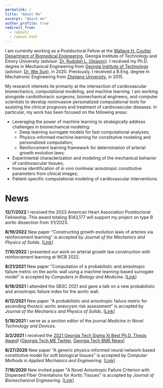 ```yaml
---
permalink: /
title: "About Me"
excerpt: "About me"
author_profile: true
redirect_from: 
  - /about/
  - /about.html
---
```


I am currently working as a Postdoctoral Fellow at the [Wallace H. Coulter Department of Biomedical Engineering](https://bme.gatech.edu/bme/), Georgia Institute of Technology and Emory University (advisor: [Dr. Rudolph L. Gleason](https://www.me.gatech.edu/faculty/gleason)). I received my Ph.D. degree in Mechanical Engineering from [Georgia Institute of Technology](https://www.gatech.edu/) (advisor: [Dr. Wei Sun](https://petitinstitute.gatech.edu/wei-sun)), in 2020. Previously, I received a B.Eng. degree in Mechatronic Engineering from [Zhejiang University](https://www.zju.edu.cn/english/), in 2015.

My research interests lie primarily at the intersection of cardiovascular biomechanics, computational modeling, and machine learning. I am working alongside cardiothoracic surgeons, biomechanical engineers, and computer scientists to develop noninvasive personalized computational tools for assisting the clinical prognosis and treatment of cardiovascular diseases. In particular, my work has been focused on the following areas:
* Leveraging the power of machine learning to strategically address challenges in biomechanical modeling:
  * Deep learning surrogate models for fast computational analyses;
  * Physics-informed machine learning for constitutive modeling and personalized computation;
  * Reinforcement learning framework for determination of arterial growth evolution laws;
* Experimental characterization and modeling of the mechanical behavior of cardiovascular tissues;
* Inverse identification of *in vivo* nonlinear anisotropic constitutive parameters from clinical images;
* Patient-specific computational modeling of cardiovascular interventions.


News
===============
**12/7/2022** I received the 2023 American Heart Association Postdoctoral Fellowship. This award totaling $143,177 will support my project on type B aortic dissection from 1/1/2023.

**8/19/2022** New paper "Constructing growth evolution laws of arteries via reinforcement learning" is accepted by *Journal of the Mechanics and Physics of Solids*. [[Link](https://www.sciencedirect.com/science/article/pii/S002250962200223X)]

**7/10/2022** I presented our work on arterial growth law construction with reinforcement learning at WCB 2022.

**8/21/2021** New paper "Computation of a probabilistic and anisotropic failure metric on the aortic wall using a machine learning-based surrogate model" is accepted by *Computers in Biology and Medicine*. [[Link](https://www.sciencedirect.com/science/article/pii/S0010482521005886?via%3Dihub)]

**6/18/2021** I attended the SB3C 2021 and gave a talk on a new probabilistic and anisotropic failure index for the aortic wall.

**6/12/2021** New paper "A probabilistic and anisotropic failure metric for ascending thoracic aortic aneurysm risk assessment" is accepted by *Journal of the Mechanics and Physics of Solids*. [[Link](https://www.sciencedirect.com/science/article/abs/pii/S002250962100199X?via%3Dihub)]

**5/18/2021** I serve as a section editor of the journal *Medicine in Novel Technology and Devices*.

**3/2/2021** I received the [2021 Georgia Tech Sigma Xi Best Ph.D. Thesis Award](https://cpb-us-w2.wpmucdn.com/sites.gatech.edu/dist/0/283/files/2021/03/2021-Sigma-Xi-Research-Award-Winners.final_.pdf)! [[Georgia Tech ME Twitter](https://twitter.com/MEGeorgiaTech/status/1367938343640707077), [Georgia Tech BME News](https://bme.gatech.edu/bme/news/sigma-xi-honors-voit-mitchell-impactful-research-2021-awards)]

**8/27/2020** New paper "A generic physics-informed neural network-based constitutive model for soft biological tissues" is accepted by *Computer Methods in Applied Mechanics and Engineering*. [[Link](https://www.sciencedirect.com/science/article/pii/S0045782520305879)]

**7/18/2020** New invited paper "A Novel Anisotropic Failure Criterion with Dispersed Fiber Orientations for Aortic Tissues" is accepted by *Journal of Biomechanical Engineering*. [[Link](https://asmedigitalcollection.asme.org/biomechanical/article/142/11/111002/1086084/A-Novel-Anisotropic-Failure-Criterion-With)]
